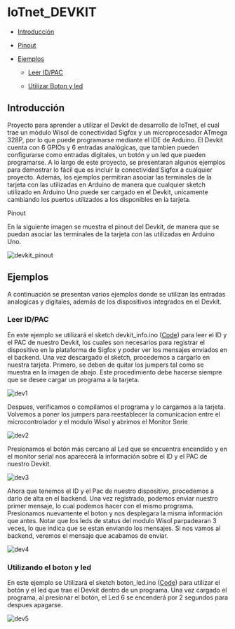 IoTnet_DEVKIT
=============

-	[Introducción](#introducción)

-	[Pinout](#pinout)

-	[Ejemplos](#ejemplos)

	-	[Leer ID/PAC](#leer-idpac)

	-	[Utilizar Boton y led](#utilizar-boton-y-led)

Introducción
------------

Proyecto para aprender a utilizar el Devkit de desarrollo de IoTnet, el cual trae un módulo Wisol de conectividad Sigfox y un microprocesador ATmega 328P, por lo que puede programarse mediante el IDE de Arduino.
El Devkit cuenta con 6 GPIOs y 6 entradas analógicas, que tambien pueden configurarse como entradas digitales, un botón y un led que pueden programarse. 
A lo largo de este proyecto, se presentaran algunos ejemplos para demostrar lo fácil que es incluir la conectividad Sigfox a cualquier proyecto. Además, los ejemplos permitiran asociar las terminales de la tarjeta con las utilizadas en Arduino de manera que cualquier sketch utilizado en Arduino Uno puede ser cargado en el Devkit, unicamente cambiando los puertos utilizados a los disponibles en la tarjeta.

Pinout

En la siguiente imagen se muestra el pinout del Devkit, de manera que se puedan asociar las terminales de la tarjeta con las utilizadas en Arduino Uno. 

![devkit_pinout](https://github.com/Iotnet/IoTnet_DEVKIT/blob/master/images/devkit_pinout.jpg?raw=true)

Ejemplos
--------
A continuación se presentan varios ejemplos donde se utilizan las entradas analogicas y digitales, además de los dispositivos integrados en el Devkit.  

### Leer ID/PAC

En este ejemplo se utilizará el sketch devkit_info.ino ([Code](Ejemplos/devkit_info/devkit_info.ino)) para leer el ID y el PAC de nuestro Devkit, los cuales son necesarios para registrar el dispositivo en la plataforma de Sigfox y poder ver los mensajes enviados en el backend. Una vez descargado el sketch, procedemos a cargarlo en nuestra tarjeta. Primero, se deben de quitar los jumpers tal como se muestra en la imagen de abajo. Este procedimiento debe hacerse siempre que se desee cargar un programa a la tarjeta.

![dev1](https://github.com/Iotnet/IoTnet_DEVKIT/blob/master/images/dev1.png?raw=true)

Despues, verificamos o compilamos el programa y lo cargamos a la tarjeta. Volvemos a poner los jumpers para reestablecer la comunicacion entre el microcontrolador y el modulo Wisol y abrimos el Monitor Serie 

![dev2](https://github.com/Iotnet/IoTnet_DEVKIT/blob/master/images/dev2.png?raw=true)

Presionamos el botón más cercano al Led que se encuentra encendido y en el monitor serial nos aparecerá la información sobre el ID y el PAC de nuestro Devkit.

![dev3](https://github.com/Iotnet/IoTnet_DEVKIT/blob/master/images/dev3.png?raw=true)

Ahora que tenemos el ID y el Pac de nuestro dispositivo, procedemos a darlo de alta en el backend. Una vez registrado, podemos enviar nuestro primer mensaje, lo cual podemos hacer con el mismo programa. Presionamos nuevamente el boton y nos desplegara la misma información que antes. Notar que los leds de status del modulo Wisol parpadearan 3 veces, lo que indica que se estan enviando los mensajes. Si nos vamos al backend, veremos el mensaje que acabamos de enviar.

![dev4](https://github.com/Iotnet/IoTnet_DEVKIT/blob/master/images/dev4.png?raw=true)

### Utilizando el boton y led

En este ejemplo se Utilizará el sketch boton_led.ino ([Code](Ejemplos/boton_led/boton_led.ino)) para utilizar el botón y el led que trae el Devkit dentro de un programa. Una vez cargado el programa, al presionar el botón, el Led 6 se encenderá por 2 segundos para despues apagarse.

![dev5](https://github.com/Iotnet/IoTnet_DEVKIT/blob/master/images/dev5.png?raw=true)